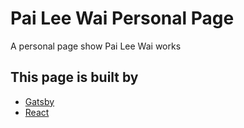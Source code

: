 # Pai Lee Wai Personal Page

A personal page show Pai Lee Wai works

## This page is built by

- [Gatsby](https://www.gatsbyjs.org/)
- [React](https://reactjs.org/)
